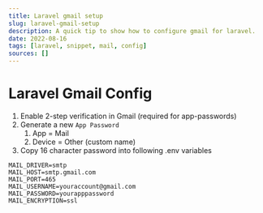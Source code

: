 ```yaml
---
title: Laravel gmail setup
slug: laravel-gmail-setup
description: A quick tip to show how to configure gmail for laravel.
date: 2022-08-16
tags: [laravel, snippet, mail, config]
sources: []
---
```


# Laravel Gmail Config

1. Enable 2-step verification in Gmail (required for app-passwords)
2. Generate a new `App Password`
   1. App = Mail
   2. Device = Other (custom name)
3. Copy 16 character password into following .env variables

```
MAIL_DRIVER=smtp
MAIL_HOST=smtp.gmail.com
MAIL_PORT=465
MAIL_USERNAME=youraccount@gmail.com
MAIL_PASSWORD=yourapppassword
MAIL_ENCRYPTION=ssl
```